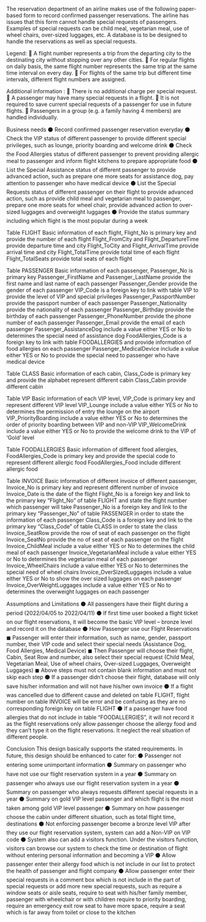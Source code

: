 The reservation department of an airline makes use of the following paper-based form
to record confirmed passenger reservations. The airline has issues that this form
cannot handle special requests of passengers. Examples of special requests can be
child meal, vegetarian meal, use of wheel chairs, over-sized luggages, etc. A database
is to be designed to handle the reservations as well as special requests.

Legend:
 A flight number represents a trip from the departing city to the destinating city
without stopping over any other cities.
 For regular flights on daily basis, the same flight number represents the same
trip at the same time interval on every day.
 For flights of the same trip but different time intervals, different flight
numbers are assigned.

Additional information :
 There is no additional charge per special request.
 A passenger may have many special requests in a flight.
 It is not required to save current special requests of a passenger for use in future
flights.
 Passengers in a group (e.g. a family having 4 members) are handled individually.

Business needs
⚫ Record confirmed passenger reservation everyday
⚫ Check the VIP status of different passenger to provide different special
privileges, such as lounge, priority boarding and welcome drink
⚫ Check the Food Allergies status of different passenger to prevent providing
allergic meal to passenger and inform flight kitchens to prepare appropriate
food
⚫ List the Special Assistance status of different passenger to provide advanced
action, such as prepare one more seats for assistance dog, pay attention to
passenger who have medical device
⚫ List the Special Requests status of different passenger on their flight to provide
advanced action, such as provide child meal and vegetarian meal to passenger,
prepare one more seats for wheel chair, provide advanced action to over-sized
luggages and overweight luggages
⚫ Provide the status summary including which flight is the most popular during a
week

Table FLIGHT
Basic information of each flight,
Flight_No is primary key and provide the number of each flight
Flight_FromCity and Flight_DepartureTime provide departure time and city
Flight_ToCity and Flight_ArrivalTime provide arrival time and city
Flight_TotalTime provide total time of each flight
Flight_TotalSeats provide total seats of each flight

Table PASSENGER
Basic information of each passenger,
Passenger_No is primary key
Passenger_FirstName and Passenger_LastName provide the first name and last name
of each passenger
Passenger_Gender provide the gender of each passenger
VIP_Code is a foreign key to link with table VIP to provide the level of VIP and
special privileges
Passenger_PassportNumber provide the passport number of each passenger
Passenger_Nationality provide the nationality of each passenger
Passenger_Birthday provide the birthday of each passenger
Passenger_PhoneNumber provide the phone number of each passenger
Passenger_Email provide the email of each passenger
Passenger_AssistanceDog include a value either YES or No to determines the special
need of assistance dog
FoodAllergies_Code is a foreign key to link with table FOODALLERGIES and
provide information of food allergies on each passenger
Passenger_MedicalDevice include a value either YES or No to provide the special
need to passenger who have medical device

Table CLASS
Basic information of each cabin,
Class_Code is primary key and provide the alphabet represent different cabin
Class_Cabin provide different cabin

Table VIP
Basic information of each VIP level,
VIP_Code is primary key and represent different VIP level
VIP_Lounge include a value either YES or No to determines the permission of entry
the lounge on the airport
VIP_PriorityBoarding include a value either YES or No to determines the order of
priority boarding between VIP and non-VIP
VIP_WelcomeDrink include a value either YES or No to provide the welcome drink
to the VIP of ‘Gold’ level

Table FOODALLERGIES
Basic information of different food allergies,
FoodAllergies_Code is primary key and provide the special code to represent
different allergic food
FoodAllergies_Food include different allergic food

Table INVOICE
Basic information of different invoice of different passenger,
Invoice_No is primary key and represent different number of invoice
Invoice_Date is the date of the flight
Flight_No is a foreign key and link to the primary key “Flight_No” of table FLIGHT
and state the flight number which passenger will take
Passenger_No is a foreign key and link to the primary key “Passenger_No” of table
PASSENGER in order to state the information of each passenger
Class_Code is a foreign key and link to the primary key “Class_Code” of table
CLASS in order to state the class
Invoice_SeatRow provide the row of seat of each passenger on the flight
Invoice_SeatNo provide the no of seat of each passenger on the flight
Invoice_ChildMeal include a value either YES or No to determines the child meal of
each passenger
Invoice_VegetarianMeal include a value either YES or No to determines the
vegetarian meal of each passenger
Invoice_WheelChairs include a value either YES or No to determines the special need
of wheel chairs
Invoice_OverSizedLuggages include a value either YES or No to show the over sized
luggages on each passenger
Invoice_OverWeightLuggages include a value either YES or No to determines the
overweight luggages on each passenger

Assumptions and Limitations
⚫ All passengers have their flight during a period (2022/04/05 to 2022/04/11)
⚫ If first time user booked a flight ticket on our flight reservations, it will become
the basic VIP level – bronze level and record it on the database
⚫ How Passenger use our Flight Reservations
◼ Passenger will enter their information, such as name, gender, passport
number, their VIP code and select their special needs (Assistance Dog,
Food Allergies, Medical Device)
◼ Then Passenger will choose their flight, Cabin, Seat Row and number, also
select their special request (Child Meal, Vegetarian Meal, Use of wheel
chairs, Over-sized Luggages, Overweight Luggages)
◼ Above steps must not contain blank information and must not skip each
step
⚫ If a passenger didn’t choose their flight, database will only save his/her
information and will not have his/her own invoice
⚫ If a flight was cancelled due to different cause and deleted on table FLIGHT,
flight number on table INVOICE will be error and be confusing as they are no
corresponding foreign key on table FLIGHT
⚫ If a passenger have food allergies that do not include in table
“FOODALLERGIES”, it will not record it as the flight reservations only allow
passenger choose the allergy food and they can’t type it on the flight
reservations. It neglect the real situation of different people.

Conclusion
This design basically supports the stated requirements. In future, this design
should be enhanced to cater for:
⚫ Passenger not entering some unimportant information
⚫ Summary on passenger who have not use our flight reservation system in
a year
⚫ Summary on passenger who always use our flight reservation system in a
year
⚫ Summary on passenger who always requests different special requests in
a year
⚫ Summary on gold VIP level passenger and which flight is the most taken
among gold VIP level passenger
⚫ Summary on how passenger choose the cabin under different situation,
such as total flight time, destinations
⚫ Not enforcing passenger become a bronze level VIP after they use our
flight reservation system, system can add a Non-VIP on VIP code
⚫ System also can add a visitors function. Under the visitors function,
visitors can browse our system to check the time or destination of flight
without entering personal information and becoming a VIP
⚫ Allow passenger enter their allergy food which is not include in our list to
protect the health of passenger and flight company
⚫ Allow passenger enter their special requests in a comment box which is
not include in the part of special requests or add more new special
requests, such as require a window seats or aisle seats, require to seat
with his/her family member, passenger with wheelchair or with children
require to priority boarding, require an emergency exit row seat to have
more space, require a seat which is far away from toilet or close to the
kitchen

